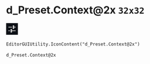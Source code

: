 # d_Preset.Context@2x `32x32`
<img src="/img/d_Preset.Context@2x.png" width=32 height=32>

``` CSharp
EditorGUIUtility.IconContent("d_Preset.Context@2x")
```
```
d_Preset.Context@2x
```
